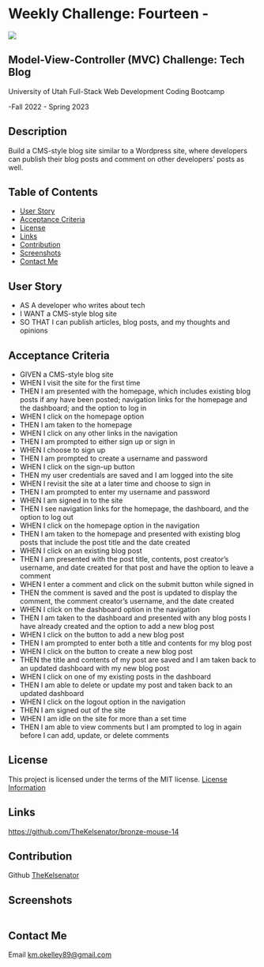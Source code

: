 # Weekly Challenge: Fourteen -

  <a href="https://choosealicense.com/licenses/mit">
  <img src="https://img.shields.io/badge/License-MIT-blue" />
  </a>

## Model-View-Controller (MVC) Challenge: Tech Blog

  University of Utah
  Full-Stack Web Development Coding Bootcamp

  -Fall 2022 - Spring 2023

## Description

  Build a CMS-style blog site similar to a Wordpress site, where developers can publish their blog posts and comment on other developers' posts as well.

## Table of Contents

- [User Story](#user)
- [Acceptance Criteria](#acceptance)
- [License](#license)
- [Links](#links)
- [Contribution](#contribution)
- [Screenshots](#screenshots)
- [Contact Me](#contact)

## User Story

  * AS A developer who writes about tech
  * I WANT a CMS-style blog site
  * SO THAT I can publish articles, blog posts, and my thoughts and opinions

## Acceptance Criteria 

  * GIVEN a CMS-style blog site
  * WHEN I visit the site for the first time
  * THEN I am presented with the homepage, which includes existing blog posts if any have been posted; navigation links for the homepage and the dashboard; and the option to log in
  * WHEN I click on the homepage option
  * THEN I am taken to the homepage
  * WHEN I click on any other links in the navigation
  * THEN I am prompted to either sign up or sign in
  * WHEN I choose to sign up
  * THEN I am prompted to create a username and password
  * WHEN I click on the sign-up button
  * THEN my user credentials are saved and I am logged into the site
  * WHEN I revisit the site at a later time and choose to sign in
  * THEN I am prompted to enter my username and password
  * WHEN I am signed in to the site
  * THEN I see navigation links for the homepage, the dashboard, and the option to log out
  * WHEN I click on the homepage option in the navigation
  * THEN I am taken to the homepage and presented with existing blog posts that include the post title and the date created
  * WHEN I click on an existing blog post
  * THEN I am presented with the post title, contents, post creator’s username, and date created for that post and have the option to leave a comment
  * WHEN I enter a comment and click on the submit button while signed in
  * THEN the comment is saved and the post is updated to display the comment, the comment creator’s username, and the date created
  * WHEN I click on the dashboard option in the navigation
  * THEN I am taken to the dashboard and presented with any blog posts I have already created and the option to add a new blog post
  * WHEN I click on the button to add a new blog post
  * THEN I am prompted to enter both a title and contents for my blog post
  * WHEN I click on the button to create a new blog post
  * THEN the title and contents of my post are saved and I am taken back to an updated dashboard with my new blog post
  * WHEN I click on one of my existing posts in the dashboard
  * THEN I am able to delete or update my post and taken back to an updated dashboard
  * WHEN I click on the logout option in the navigation
  * THEN I am signed out of the site
  * WHEN I am idle on the site for more than a set time
  * THEN I am able to view comments but I am prompted to log in again before I can add, update, or delete comments

## License

  This project is licensed under the terms of the MIT license.
  [License Information](https://choosealicense.com/licenses/mit)


## Links



  https://github.com/TheKelsenator/bronze-mouse-14

## Contribution

  Github [TheKelsenator](https://github.com/TheKelsenator)

## Screenshots

 ![]()

## Contact Me

  Email [km.okelley89@gmail.com](mailto:km.okelley89@gmail.com)